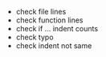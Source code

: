 * check file lines
* check function lines
* check if ... indent counts
* check typo
* check indent not same
